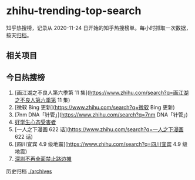 # zhihu-trending-top-search

知乎热搜榜，记录从 2020-11-24
日开始的知乎热搜榜单。每小时抓取一次数据，按天[归档](./archives)。

## 相关项目

## 今日热搜榜

<!-- BEGIN -->
<!-- 最后更新时间 Fri May 05 2023 17:10:48 GMT+0800 (China Standard Time) -->

1. [画江湖之不良人第六季第 11
   集](https://www.zhihu.com/search?q=画江湖之不良人第六季第 11 集)
1. [微软 Bing 更新](https://www.zhihu.com/search?q=微软 Bing 更新)
1. [7nm DNA「针管」](https://www.zhihu.com/search?q=7nm DNA「针管」)
1. [好学生心态受害者](https://www.zhihu.com/search?q=好学生心态受害者)
1. [一人之下漫画 622 话](https://www.zhihu.com/search?q=一人之下漫画 622 话)
1. [四川宜宾 4.9 级地震](https://www.zhihu.com/search?q=四川宜宾 4.9 级地震)
1. [深圳不再全面禁止路边摊](https://www.zhihu.com/search?q=深圳不再全面禁止路边摊)

<!-- END -->

历史归档 [./archives](./archives)
